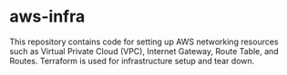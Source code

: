 # aws-infra
This repository contains code for setting up AWS networking resources such as Virtual Private Cloud (VPC), Internet Gateway, Route Table, and Routes. Terraform is used for infrastructure setup and tear down.
